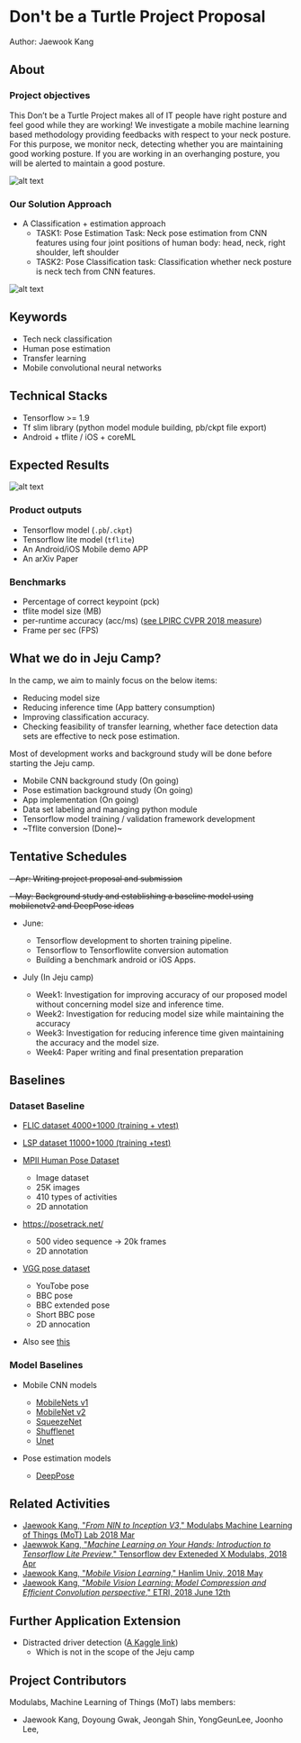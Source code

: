 # Don't be a Turtle Project Proposal

Author: Jaewook Kang


## About

### Project objectives

This Don’t be a Turtle Project makes all of IT people have right posture and feel good while they are working! 
We investigate a mobile machine learning based methodology providing 
feedbacks with respect to your neck posture. 
For this purpose, we monitor neck, detecting 
whether you are maintaining good working posture. 
If you are working in an overhanging posture, you will be alerted to maintain a good posture.


![alt text](https://github.com/MachineLearningOfThings/dont-be-turtle/blob/develop/images/about.png)


### Our Solution Approach
- A Classification + estimation approach
    - TASK1: Pose Estimation Task: Neck pose estimation from CNN features using four joint positions of human body: head, neck, right shoulder, left shoulder
    - TASK2: Pose Classification task: Classification whether neck posture is neck tech from CNN features.


![alt text](https://github.com/MachineLearningOfThings/dont-be-turtle/blob/develop/images/approach.png)


## Keywords
- Tech neck classification
- Human pose estimation
- Transfer learning
- Mobile convolutional neural networks


## Technical Stacks
- Tensorflow >= 1.9
- Tf slim library (python model module building, pb/ckpt file export)
- Android + tflite / iOS + coreML 

## Expected Results
![alt text](https://github.com/MachineLearningOfThings/dont-be-turtle/blob/develop/images/product.png)

### Product outputs
- Tensorflow model (`.pb`/`.ckpt`)
- Tensorflow lite model (`tflite`)
- An Android/iOS Mobile demo APP
- An arXiv Paper



### Benchmarks
- Percentage of correct keypoint (pck)
- tflite model size (MB)
- per-runtime accuracy (acc/ms) ([see LPIRC CVPR 2018 measure](https://docs.google.com/document/d/1_toBzIrfcrZwxF9B1jMIbMvqxrw9AS1rWy-fdSP_OvI/edit))
- Frame per sec (FPS)



## What we do in Jeju Camp?
In the camp, we aim to mainly focus on the below items:
- Reducing model size
- Reducing inference time (App battery consumption)
- Improving classification accuracy.
- Checking feasibility of transfer learning, whether face detection data sets are effective to neck pose estimation.

Most of development works and background study will be done before starting the Jeju camp.
- Mobile CNN background study (On going)
- Pose estimation background study  (On going)
- App implementation  (On going)
- Data set labeling and managing python module
- Tensorflow model training / validation framework development
- ~Tflite conversion (Done)~


## Tentative Schedules
~~- Apr: Writing project proposal and submission~~

~~- May: Background study and establishing a baseline model using mobilenetv2 and DeepPose ideas~~

- June:
    - Tensorflow development to shorten training pipeline.
    - Tensorflow to Tensorflowlite conversion automation
    - Building a benchmark android or iOS Apps.

- July (In Jeju camp)
    - Week1: Investigation for improving accuracy of our proposed model without concerning model size and inference time.
    - Week2: Investigation for reducing model size while maintaining the accuracy
    - Week3: Investigation for reducing inference time given maintaining the accuracy and the model size.
    - Week4: Paper writing and final presentation preparation


## Baselines


### Dataset Baseline
- [FLIC dataset 4000+1000 (training + vtest)](https://bensapp.github.io/flic-dataset.html)
- [LSP  dataset 11000+1000 (training +test)](http://sam.johnson.io/research/lsp.html)
- [MPII Human Pose Dataset](http://human-pose.mpi-inf.mpg.de/#)
    - Image dataset
    - 25K images
    - 410 types of activities
    - 2D annotation
- https://posetrack.net/
    - 500 video sequence → 20k frames
    - 2D annotation
- [VGG pose dataset](https://www.robots.ox.ac.uk/~vgg/data/pose/)
    - YouTobe pose
    - BBC pose
    - BBC extended pose
    - Short BBC pose
    - 2D annocation

- Also see [this](https://docs.google.com/document/d/1C1kp-qXud6xqhB2-cuPmA1_YvcLfVMbs7udzqNoq3Zk/edit#)


### Model Baselines
- Mobile CNN models
    - [MobileNets v1](https://arxiv.org/abs/1704.04861)
    - [MobileNet v2](https://arxiv.org/abs/1801.04381)
    - [SqueezeNet](https://arxiv.org/abs/1602.07360)
    - [Shufflenet](https://arxiv.org/abs/1707.01083)
    - [Unet](https://arxiv.org/abs/1505.04597)

- Pose estimation models
    - [DeepPose](https://arxiv.org/abs/1312.4659)

## Related  Activities
- [Jaewook Kang, "_From NIN to Inception V3_," Modulabs Machine Learning of Things (MoT) Lab 2018 Mar](https://docs.google.com/presentation/d/1JfH6bHnx14zlclglhoGIymzp0HJDQgE7g4gFKbudmkc/edit#slide=id.p3)
- [Jaewwok Kang, "_Machine Learning on Your Hands: Introduction to Tensorflow Lite Preview_," Tensorflow dev Exteneded X Modulabs, 2018 Apr](https://www.slideshare.net/modulabs/machine-learning-on-your-hand-introduction-to-tensorflow-lite-preview)
- [Jaewook Kang, "_Mobile Vision Learning_," Hanlim Univ, 2018 May](https://www.slideshare.net/JaewookKang1/180525-mobile-visionnethanlimextended)
- [Jaewook Kang, "_Mobile Vision Learning: Model Compression and Efficient Convolution perspective_," ETRI, 2018 June 12th](https://docs.google.com/presentation/d/1_spnxEttqiTTh31c8S7xvHoSdZ3k4Rhm1f7GM7wNMdw/edit#slide=id.p1)


## Further Application Extension
- Distracted driver detection ([A Kaggle link](https://www.kaggle.com/c/state-farm-distracted-driver-detection#description))
    - Which is not in the scope of the Jeju camp

## Project Contributors
Modulabs, Machine Learning of Things (MoT) labs members:
- Jaewook Kang,  Doyoung Gwak, Jeongah Shin, YongGeunLee, Joonho Lee, 
